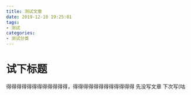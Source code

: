```yaml
---
title: 测试文章
date: 2019-12-10 19:25:01
tags:
- 测试
categories: 
- 测试分类
---
```

# 试下标题
得得得得得得得得得得得得，得得得得得得得得得得得得
先没写文章 下次写(咕